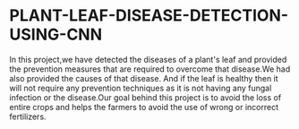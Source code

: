# PLANT-LEAF-DISEASE-DETECTION-USING-CNN
In this project,we have detected the diseases of a plant's leaf and provided the prevention measures that are required to overcome that disease.We had also provided the causes of that disease. And if the leaf is healthy then it will not require any prevention techniques as it is not having any fungal infection or the disease.Our goal behind this project is to avoid the loss of entire crops and helps the farmers to avoid the use of wrong or incorrect fertilizers.
